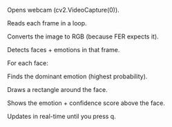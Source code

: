 Opens webcam (cv2.VideoCapture(0)).

Reads each frame in a loop.

Converts the image to RGB (because FER expects it).

Detects faces + emotions in that frame.

For each face:

Finds the dominant emotion (highest probability).

Draws a rectangle around the face.

Shows the emotion + confidence score above the face.

Updates in real-time until you press q.
